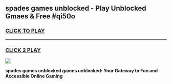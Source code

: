 
## spades games unblocked - Play Unblocked Gmaes & Free #qi50o
<h3>
<a href="https://news.freeplayer.one?title=spades_games_unblocked&ref=26F">CLICK TO PLAY</a></h3>
<hr>

<h3>
<a href="https://news.freeplayer.one?title=spades_games_unblocked&ref=26F">CLICK 2 PLAY</a>
  
</h3>

<a href="https://news.freeplayer.one?title=spades_games_unblocked&ref=26F/"><img src="https://clearcache.store/games.png"></a>


**spades games unblocked games unblocked: Your Gateway to Fun and Accessible Online Gaming**
